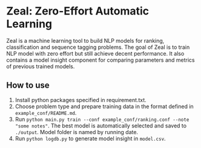 # Zeal: Zero-Effort Automatic Learning

Zeal is a machine learning tool to build NLP models for ranking, classification and sequence tagging problems. The goal of Zeal is to train NLP model with zero effort but still achieve decent performance. It also contains a model insight component for comparing parameters and metrics of previous trained models.

## How to use

1. Install python packages specified in requirement.txt.
2. Choose problem type and prepare training data in the format defined in `example_conf/README.md`.
3. Run `python main.py train --conf example_conf/ranking.conf --note "some notes"`. The best model is automatically selected and saved to `./output`. Model folder is named by running date.
4. Run `python logdb.py` to generate model insight in `model.csv`. 
